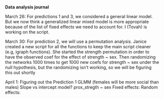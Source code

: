**Data analysis journal**

March 26: For predictions 1 and 3, we considered a general linear model. But we now think a generalized linear mixed model is more appropriate because of the list of fixed effects we need to account for. I (Tovah) is working on the script.

March 30: For prediction 2, we will use a permutation analysis. Janice created a new script for all the functions to keep the main script cleaner (e.g, igraph functions). She started the strength permutation in order to have the observed coef for the effect of strength ~ sex. Then randomizing the networks 1000 times to get 1000 new coefs for strength ~ sex under the null hypothesis, but the randomizing isn't working, so we will be figuring this out shortly

April 1: Figuring out the Prediction 1 GLMM (females will be more social than males)
Slope vs intercept model?
prox_stregth ~ sex
Fixed effects: 
Random effects: 
